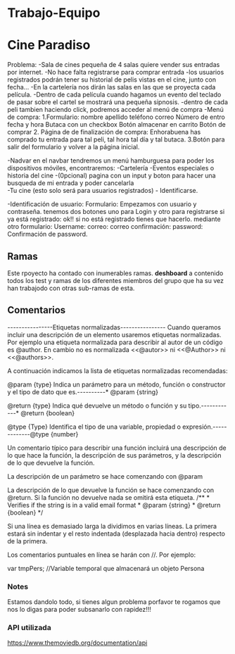 # Trabajo-Equipo
# Cine Paradiso
Problema:
-Sala de cines pequeña de 4 salas quiere vender sus entradas por internet.
-No hace falta registrarse para comprar entrada
-los usuarios registrados podrán tener su historial de pelis vistas en el cine, junto con fecha…
-En la cartelería nos dirán las salas en las que se proyecta cada película.
-Dentro de cada película cuando hagamos un evento del teclado de pasar sobre el cartel se mostrará una pequeña sipnosis.
-dentro de cada peli tambien haciendo click, podremos acceder al menú de compra
-Menú de compra:
	1.Formulario:
		nombre
		apellido
		teléfono
		correo
		Número de entro
		fecha y hora
		Butaca con un checkbox
		Botón almacenar en carrito
		Botón de comprar
	2. Página de de finalización de compra:
		Enhorabuena has comprado tu entrada para tal peli, tal hora tal día y tal butaca.
	3.Botón para salir del formulario y volver a la página inicial.


-Nadvar
en el navbar tendremos un menú hamburguesa para poder los dispositivos móviles, encontraremos:
	-Cartelería
	-Eventos especiales o historia del cine
-(0pcional) pagina con un input y boton para hacer una busqueda de mi entrada y poder cancelarla	
	-Tu cine (esto solo será para usuarios registrados)
	- Identificarse.

-Identificación de usuario:
Formulario:
 Empezamos con usuario y contraseña.
tenemos dos botones  uno para Login y otro para registrarse
si ya está registrado: ok!!
si no está registrado tienes que hacerlo.
 mediante otro formulario:
Username:
correo:
correo confirmación:
password:
Confirmación de password.

## Ramas
Este rpoyecto ha contado con inumerables ramas. **deshboard** a contenido todos los test y ramas de los diferentes miembros del grupo que ha su vez han trabajodo con otras sub-ramas de esta.

## Comentarios
----------------Etiquetas normalizadas----------------
Cuando queramos incluir una descripción de un elemento usaremos etiquetas normalizadas. Por ejemplo una etiqueta normalizada para describir al autor de un código es @author. En cambio no es normalizada <<@autor>> ni <<@Author>> ni <<@authors>>.

A continuación indicamos la lista de etiquetas normalizadas recomendadas:

@param {type}
Indica un parámetro para un método, función o constructor y el tipo de dato que es.----------* @param {string}

@return {type}
Indica qué devuelve un método o función y su tipo.------------* @return {boolean}

@type {Type}
Identifica el tipo de una variable, propiedad o expresión.-------------@type {number}



Un comentario típico para describir una función incluirá una descripción de lo que hace la función, la descripción de sus parámetros, y la descripción de lo que devuelve la función.

La descripción de un parámetro se hace comenzando con @param

La descripción de lo que devuelve la función se hace comenzando con @return. Si la función no devuelve nada se omitirá esta etiqueta.
                      /**
                       * Verifies if the string is in a valid email format
                       * @param  {string}
                       * @return  {boolean}
                       */

Si una línea es demasiado larga la dividimos en varias líneas. La primera estará sin indentar y el resto indentada (desplazada hacia dentro) respecto de la primera.

Los comentarios puntuales en línea se harán con //. Por ejemplo:

var tmpPers; //Variable temporal que almacenará un objeto Persona


### Notes
Estamos dandolo todo, si tienes algun problema porfavor te rogamos que nos lo digas para poder subsanarlo con rapidez!!!


### API utilizada
https://www.themoviedb.org/documentation/api



